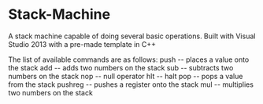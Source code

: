 # Stack-Machine

A stack machine capable of doing several basic operations. Built with Visual Studio 2013 with a pre-made template in C++

The list of available commands are as follows:
push -- places a value onto the stack
add -- adds two numbers on the stack
sub -- subtracts two numbers on the stack
nop -- null operator
hlt -- halt
pop -- pops a value from the stack
pushreg -- pushes a register onto the stack
mul -- multiplies two numbers on the stack
